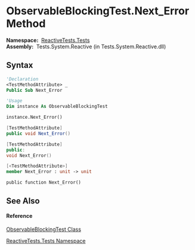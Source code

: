 # ObservableBlockingTest.Next\_Error Method

**Namespace:**  [ReactiveTests.Tests](ReactiveTests.Tests\ReactiveTests.Tests.md)  
**Assembly:**  Tests.System.Reactive (in Tests.System.Reactive.dll)

## Syntax

```vb
'Declaration
<TestMethodAttribute> _
Public Sub Next_Error
```

```vb
'Usage
Dim instance As ObservableBlockingTest

instance.Next_Error()
```

```csharp
[TestMethodAttribute]
public void Next_Error()
```

```c++
[TestMethodAttribute]
public:
void Next_Error()
```

```fsharp
[<TestMethodAttribute>]
member Next_Error : unit -> unit 
```

```jscript
public function Next_Error()
```

## See Also

#### Reference

[ObservableBlockingTest Class](ObservableBlockingTest\ObservableBlockingTest.md)

[ReactiveTests.Tests Namespace](ReactiveTests.Tests\ReactiveTests.Tests.md)




